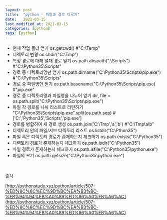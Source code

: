 ```yaml
---
layout: post
title:  "python - 파일과 경로 다루기"
date:   2021-03-15
last_modified_at: 2021-03-15
categories: [python]
tags: [python]
---
```


- 현재 작업 폴더 얻기 os.getcwd()   #"C:\Temp"
- 디렉토리 변경 os.chdir("C:\Tmp")
- 특정 경로에 대해 절대 경로 얻기 os.path.abspath(".\\Scripts")  #"C:\Python35\Scripts"
- 경로 중 디렉토리명만 얻기 os.path.dirname("C:\Python35\Scripts\pip.exe") #"C:\Python35\Scripts"
- 경로 중 파일명만 얻기 os.path.basename("C:\Python35\Scripts\pip.exe)   #"pip.exe"
- 경로 중 디렉토리명과 파일명을 나누어 얻기 dir, file = os.path.split("C:\Python35\Scripts\pip.exe")
- 파일 각 경로를 나눠 리스트로 리턴하기 "C:\Python35\Scripts\pip.exe".split(os.path.sep)    #['C:','Python35','Scripts','pip.exe']
- 경로를 병합하여 새 경로 생성 os.path.join('C:\Tmp','a','b')   #"C:\Tmp\a\b"
- 디렉토리 안의 파일/서브 디렉토리 리스트 os.listdir("C:\Pthon35")
- 파일 혹은 디렉토리 경로가 존재하는지 체크하기 os.path.exists("C:\Python35")
- 디렉토리 경로가 존재하는지 체크하기 os.path.isdir("C:\Python35")
- 파일 경로가 존재하는지 체크하기 os.path.isfile("C:\Python35\python.exe")
- 파일의 크기 os.path.getsize("C:\Python35\python.exe")


<br/>

출처

[http://pythonstudy.xyz/python/article/507-%ED%8C%8C%EC%9D%BC%EA%B3%BC-%EB%94%94%EB%A0%89%ED%86%A0%EB%A6%AC](http://pythonstudy.xyz/python/article/507-%ED%8C%8C%EC%9D%BC%EA%B3%BC-%EB%94%94%EB%A0%89%ED%86%A0%EB%A6%AC)
